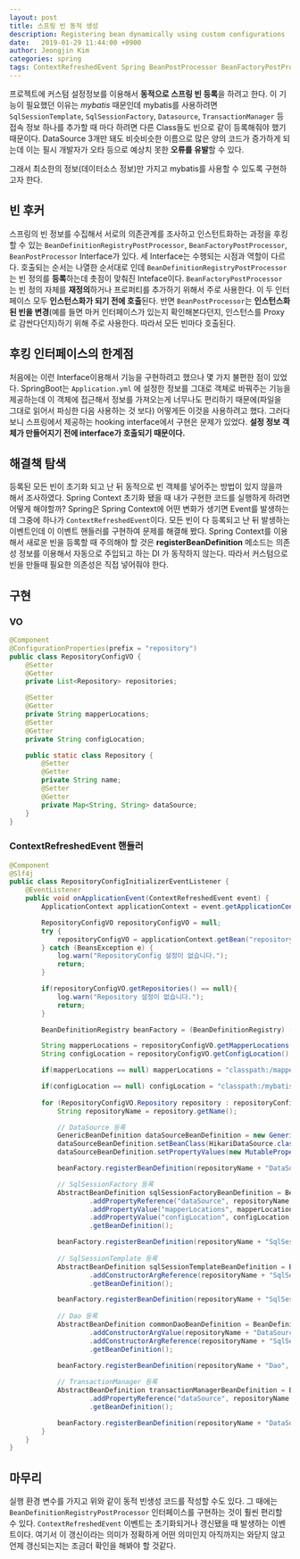 ```yaml
---
layout: post
title: 스프링 빈 동적 생성
description: Registering bean dynamically using custom configurations
date:   2019-01-29 11:44:00 +0900
author: Jeongjin Kim
categories: spring
tags: ContextRefreshedEvent Spring BeanPostProcessor BeanFactoryPostProcessor BeanDefinitionRegistryPostProcessor mybatis
---
```


프로젝트에 커스텀 설정정보를 이용해서 **동적으로 스프링 빈 등록**을 하려고 한다. 이 기능이 필요했던 이유는 _mybatis_ 때문인데 mybatis를 사용하려면 `SqlSessionTemplate`, `SqlSessionFactory`, `Datasource`, `TransactionManager` 등 접속 정보 하나를 추가할 때 마다 하려면 다른 Class들도 빈으로 같이 등록해줘야 했기 때문이다. DataSource 3개만 돼도 비슷비슷한 이름으로 많은 양의 코드가 증가하게 되는데 이는 필시 개발자가 오타 등으로 예상치 못한 **오류를 유발**할 수 있다.

그래서 최소한의 정보(데이터소스 정보)만 가지고 mybatis를 사용할 수 있도록 구현하고자 한다.

## 빈 후커

스프링의 빈 정보를 수집해서 서로의 의존관계를 조사하고 인스턴트화하는 과정을 후킹할 수 있는 `BeanDefinitionRegistryPostProcessor`, `BeanFactoryPostProcessor`, `BeanPostProcessor` Interface가 있다.
세 Interface는 수행되는 시점과 역할이 다르다.
호출되는 순서는 나열한 순서대로 인데 `BeanDefinitionRegistryPostProcessor` 는 빈 정의를 **등록**하는데 촛점이 맞춰진 Inteface이다. `BeanFactoryPostProcessor` 는 빈 정의 자체를 **재정의**하거나 프로퍼티를 추가하기 위해서 주로 사용한다. 이 두 인터페이스 모두 **인스턴스화가 되기 전에 호출**된다. 반면 `BeanPostProcessor`는 **인스턴스화된 빈을 변경**(예를 들면 마커 인터페이스가 있는지 확인해본다던지, 인스턴스를 Proxy로 감싼다던지)하기 위해 주로 사용한다. 따라서 모든 빈마다 호출된다.

## 후킹 인터페이스의 한계점

처음에는 이런 Interface이용해서 기능을 구현하려고 했으나 몇 가지 불편한 점이 있었다.
SpringBoot는 `Application.yml` 에 설정한 정보를 그대로 객체로 바꿔주는 기능을 제공하는데 이 객체에 접근해서 정보를 가져오는게 너무나도 편리하기 때문에(파일을 그대로 읽어서 파싱한 다음 사용하는 것 보다) 어떻게든 이것을 사용하려고 했다.
그러다 보니 스프링에서 제공하는 hooking interface에서 구현은 문제가 있었다. **설정 정보 객체가 만들어지기 전에 interface가 호출되기 때문이다.**

## 해결책 탐색

등록된 모든 빈이 초기화 되고 난 뒤 동적으로 빈 객체를 넣어주는 방법이 있지 않을까 해서 조사하였다.
Spring Context 초기화 됐을 때 내가 구현한 코드를 실행하게 하려면 어떻게 해야할까?
Spring은 Spring Context에 어떤 변화가 생기면 Event를 발생하는데 그중에 하나가 `ContextRefreshedEvent`이다. 모든 빈이 다 등록되고 난 뒤 발생하는 이벤트인데 이 이벤트 핸들러를 구현하여 문제를 해결해 봤다.
Spring Context를 이용해서 새로운 빈을 등록할 때 주의해야 할 것은 **registerBeanDefinition** 메소드는 의존성 정보를 이용해서 자동으로 주입되고 하는 DI 가 동작하지 않는다. 따라서 커스텀으로 빈을 만들때 필요한 의존성은 직접 넣어줘야 한다.

## 구현
### VO
```java
@Component
@ConfigurationProperties(prefix = "repository")
public class RepositoryConfigVO {
    @Setter
    @Getter
    private List<Repository> repositories;

    @Setter
    @Getter
    private String mapperLocations;
    @Setter
    @Getter
    private String configLocation;

    public static class Repository {
        @Setter
        @Getter
        private String name;
        @Setter
        @Getter
        private Map<String, String> dataSource;
    }
}
```
### ContextRefreshedEvent 핸들러
```java 
@Component
@Slf4j
public class RepositoryConfigInitializerEventListener {
    @EventListener
    public void onApplicationEvent(ContextRefreshedEvent event) {
        ApplicationContext applicationContext = event.getApplicationContext();

        RepositoryConfigVO repositoryConfigVO = null;
        try {
            repositoryConfigVO = applicationContext.getBean("repositoryConfigVO", RepositoryConfigVO.class);
        } catch (BeansException e) {
            log.warn("RepositoryConfig 설정이 없습니다.");
            return;
        }

        if(repositoryConfigVO.getRepositories() == null){
            log.warn("Repository 설정이 없습니다.");
            return;
        }

        BeanDefinitionRegistry beanFactory = (BeanDefinitionRegistry) ((GenericApplicationContext) applicationContext).getBeanFactory();

        String mapperLocations = repositoryConfigVO.getMapperLocations();
        String configLocation = repositoryConfigVO.getConfigLocation();

        if(mapperLocations == null) mapperLocations = "classpath:/mappers/**/*.xml";

        if(configLocation == null) configLocation = "classpath:/mybatis-config.xml";
        
        for (RepositoryConfigVO.Repository repository : repositoryConfigVO.getRepositories()) {
            String repositoryName = repository.getName();

            // DataSource 등록
            GenericBeanDefinition dataSourceBeanDefinition = new GenericBeanDefinition();
            dataSourceBeanDefinition.setBeanClass(HikariDataSource.class);
            dataSourceBeanDefinition.setPropertyValues(new MutablePropertyValues(repository.getDataSource()));

            beanFactory.registerBeanDefinition(repositoryName + "DataSource", dataSourceBeanDefinition);

            // SqlSessionFactory 등록
            AbstractBeanDefinition sqlSessionFactoryBeanDefinition = BeanDefinitionBuilder.genericBeanDefinition(SqlSessionFactoryBean.class)
                    .addPropertyReference("dataSource", repositoryName + "DataSource")
                    .addPropertyValue("mapperLocations", mapperLocations)
                    .addPropertyValue("configLocation", configLocation)
                    .getBeanDefinition();

            beanFactory.registerBeanDefinition(repositoryName + "SqlSessionFactory", sqlSessionFactoryBeanDefinition);
            
            // SqlSessionTemplate 등록
            AbstractBeanDefinition sqlSessionTemplateBeanDefinition = BeanDefinitionBuilder.genericBeanDefinition(SqlSessionTemplate.class)
                    .addConstructorArgReference(repositoryName + "SqlSessionFactory")
                    .getBeanDefinition();

            beanFactory.registerBeanDefinition(repositoryName + "SqlSessionTemplate", sqlSessionTemplateBeanDefinition);
            
            // Dao 등록
            AbstractBeanDefinition commonDaoBeanDefinition = BeanDefinitionBuilder.genericBeanDefinition(CommonDaoImpl.class)
                    .addConstructorArgValue(repositoryName + "DataSourceTransactionManager")
                    .addConstructorArgReference(repositoryName + "SqlSessionTemplate")
                    .getBeanDefinition();

            beanFactory.registerBeanDefinition(repositoryName + "Dao", commonDaoBeanDefinition);
            
            // TransactionManager 등록
            AbstractBeanDefinition transactionManagerBeanDefinition = BeanDefinitionBuilder.genericBeanDefinition(DataSourceTransactionManager.class)
                    .addPropertyReference("dataSource", repositoryName + "DataSource")
                    .getBeanDefinition();

            beanFactory.registerBeanDefinition(repositoryName + "DataSourceTransactionManager", transactionManagerBeanDefinition);
        }
    }
}
```

## 마무리

실행 환경 변수를 가지고 위와 같이 동적 빈생성 코드를 작성할 수도 있다. 그 때에는 `BeanDefinitionRegistryPostProcessor` 인터페이스를 구현하는 것이 훨씬 편리할 수 있다.
`ContextRefreshedEvent` 이벤트는 초기화되거나 갱신됐을 때 발생하는 이벤트이다. 여기서 이 갱신이라는 의미가 정확하게 어떤 의미인지 아직까지는 와닫지 않고 언제 갱신되는지는 조금더 확인을 해봐야 할 것같다.
